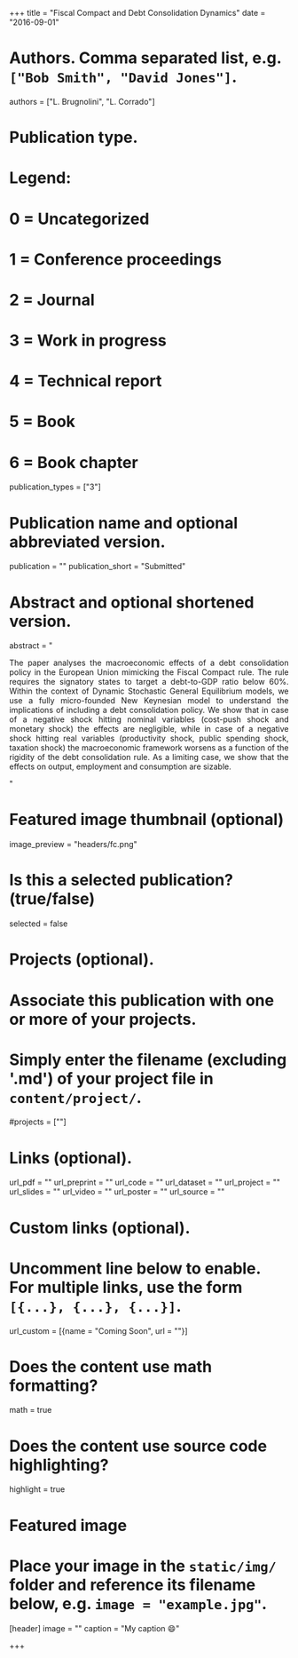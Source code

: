 +++
title = "Fiscal Compact and Debt Consolidation Dynamics"
date = "2016-09-01"

# Authors. Comma separated list, e.g. `["Bob Smith", "David Jones"]`.
authors = ["L. Brugnolini", "L. Corrado"]

# Publication type.
# Legend:
# 0 = Uncategorized
# 1 = Conference proceedings
# 2 = Journal
# 3 = Work in progress
# 4 = Technical report
# 5 = Book
# 6 = Book chapter
publication_types = ["3"]

# Publication name and optional abbreviated version.
publication = ""
publication_short = "Submitted"

# Abstract and optional shortened version.
abstract = "<p style='text-align: justify;'>The paper analyses the macroeconomic effects of a debt consolidation policy in the European Union mimicking the Fiscal Compact rule. The rule requires the signatory states to target a debt-to-GDP ratio below 60%. Within the context of Dynamic Stochastic General Equilibrium models, we use a fully micro-founded New Keynesian model to understand the implications of including a debt consolidation policy. We show that in case of a negative shock hitting nominal variables (cost-push shock and monetary shock) the effects are negligible, while in case of a negative shock hitting real variables (productivity shock, public spending shock, taxation shock) the macroeconomic framework worsens as a function of the rigidity of the debt consolidation rule. As a limiting case, we show that the effects on output, employment and consumption are sizable.</p>"

# Featured image thumbnail (optional)
image_preview = "headers/fc.png"

# Is this a selected publication? (true/false)
selected = false

# Projects (optional).
#   Associate this publication with one or more of your projects.
#   Simply enter the filename (excluding '.md') of your project file in `content/project/`.
#projects = [""]

# Links (optional).
url_pdf = ""
url_preprint = ""
url_code = ""
url_dataset = ""
url_project = ""
url_slides = ""
url_video = ""
url_poster = ""
url_source = ""

# Custom links (optional).
#   Uncomment line below to enable. For multiple links, use the form `[{...}, {...}, {...}]`.
url_custom = [{name = "Coming Soon", url = ""}]

# Does the content use math formatting?
math = true

# Does the content use source code highlighting?
highlight = true

# Featured image
# Place your image in the `static/img/` folder and reference its filename below, e.g. `image = "example.jpg"`.
[header]
image = ""
caption = "My caption :smile:"

+++
